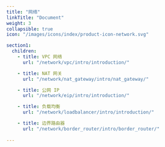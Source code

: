 ```yaml
---
title: "网络"
linkTitle: "Document"
weight: 3
collapsible: true
icon: "/images/icons/index/product-icon-network.svg"

section1:
  children:
    - title: VPC 网络
      url: "/network/vpc/intro/introduction/"

    - title: NAT 网关
      url: "/network/nat_gateway/intro/nat_gateway/"

    - title: 公网 IP
      url: "/network/eip/intro/introduction/"

    - title: 负载均衡
      url: "/network/loadbalancer/intro/introduction/"

    - title: 边界路由器
      url: "/network/border_router/intro/border_router/"
      
---
```


